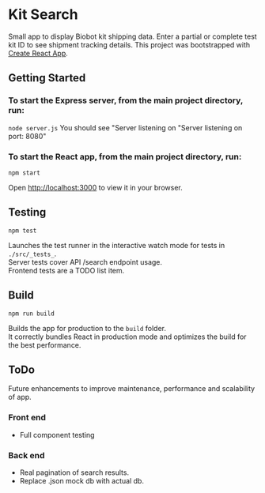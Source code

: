 # Kit Search

Small app to display Biobot kit shipping data. Enter a partial or complete test kit ID to see shipment tracking details.
This project was bootstrapped with [Create React App](https://github.com/facebook/create-react-app).

## Getting Started
### To start the Express server, from the main project directory, run:
`node server.js`
You should see "Server listening on "Server listening on port: 8080"

### To start the React app, from the main project directory, run:
`npm start`

Open [http://localhost:3000](http://localhost:3000) to view it in your browser.

## Testing
`npm test`

Launches the test runner in the interactive watch mode for tests in `./src/_tests_`.\
Server tests cover API /search endpoint usage.\
Frontend tests are a TODO list item.

## Build
`npm run build`

Builds the app for production to the `build` folder.\
It correctly bundles React in production mode and optimizes the build for the best performance.

## ToDo
Future enhancements to improve maintenance, performance and scalability of app.
### Front end
* Full component testing

### Back end
* Real pagination of search results.
* Replace .json mock db with actual db.
